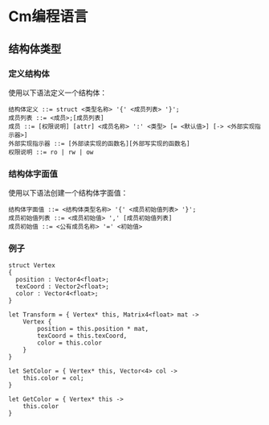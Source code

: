 # Cm编程语言

## 结构体类型

### 定义结构体

使用以下语法定义一个结构体：
```bnf
结构体定义 ::= struct <类型名称> '{' <成员列表> '}';
成员列表 ::= <成员>;[成员列表]
成员 ::= [权限说明] [attr] <成员名称> ':' <类型> [= <默认值>] [-> <外部实现指示器>]
外部实现指示器 ::= [外部读实现的函数名][外部写实现的函数名]
权限说明 ::= ro | rw | ow
```

<!--
ow结构体成员默认在外部不可访问，若成员里声明了 rw 则可在外部读写， ro 则仅可在外部读， wo 则仅可在外部写。
如果在 struct 里声明了函数类型，则应该指定一个在 struct 定义外部的实现。
如果成员上声明了 attr ，则说明此属性为一个属性，如果它的权限为 rw ，则应该提供其读实现和其写实现，若为 ro ，
则只提供其读实现，若为 wo 则只提供其写实现。
attr 也可不提供实现，编译器会自动为它提供一个变量作为实现。
不限制读写实现的书写顺序，编译器可以自动识别它是读实现还是写实现。
如果rw成员只提供了一个实现，则应该报错，如果没有提供实现，则自动实现。
属性成员也应该指定外部实现。

如果一个结构体指定了一个外部实现，则外部实现可对结构体内任何成员（包括 ro 、 wo ）具有 rw 级别的访问权限。
外部实现可以写有 this 参数用来访问结构体，参数必须为对当前结构体类型的引用。
如果不写 this 参数，则外部实现会成为该结构体的静态实现。
-->

### 结构体字面值

使用以下语法创建一个结构体字面值：

```bnf
结构体字面值 ::= <结构体类型名称> '{' <成员初始值列表> '}';
成员初始值列表 ::= <成员初始值> ',' [成员初始值列表]
成员初始值 ::= <公有成员名称> '=' <初始值>
```

### 例子
```cm
struct Vertex
{
  position : Vector4<float>;
  texCoord : Vector2<float>;
  color : Vector4<float>;
}

let Transform = { Vertex* this, Matrix4<float> mat ->
    Vertex {
        position = this.position * mat,
        texCoord = this.texCoord,
        color = this.color
    }
}

let SetColor = { Vertex* this, Vector<4> col ->
    this.color = col;
}

let GetColor = { Vertex* this ->
    this.color
}
```
